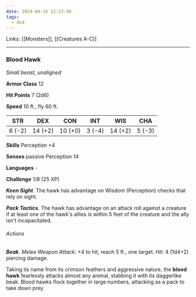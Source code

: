 ```yaml
---
date: 2024-04-16 12:23:48
tags:
  - dnd
---
```

Links: [[Monsters]], [[Creatures A-C]]

---

### Blood Hawk

*Small beast, unaligned*

**Armor Class** 12

**Hit Points** 7 (2d6)

**Speed** 10 ft., fly 60 ft.

| STR    | DEX     | CON     | INT    | WIS     | CHA    |
|--------|---------|---------|--------|---------|--------|
| 6 (-2) | 14 (+2) | 10 (+0) | 3 (-4) | 14 (+2) | 5 (-3) |

**Skills** Perception +4

**Senses** passive Perception 14

**Languages** -

**Challenge** 1/8 (25 XP)

***Keen Sight***. The hawk has advantage on Wisdom (Perception) checks that rely on sight.

***Pack Tactics***. The hawk has advantage on an attack roll against a creature if at least one of the hawk's allies is within 5 feet of the creature and the ally isn't incapacitated.

###### Actions

***Beak***. *Melee Weapon Attack:* +4 to hit, reach 5 ft., one target. *Hit:* 4 (1d4+2) piercing damage.

Taking its name from its crimson feathers and aggressive nature, the **blood hawk** fearlessly attacks almost any animal, stabbing it with its daggerlike beak. Blood hawks flock together in large numbers, attacking as a pack to take down prey.